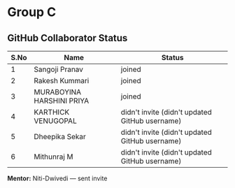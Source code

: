 # Group C  
## GitHub Collaborator Status  

| S.No | Name                       | Status                                      |
|------|----------------------------|---------------------------------------------|
| 1    | Sangoji Pranav             | joined                                      |
| 2    | Rakesh Kummari             | joined                                      |
| 3    | MURABOYINA HARSHINI PRIYA  | joined                                      |
| 4    | KARTHICK VENUGOPAL         | didn't invite (didn't updated GitHub username) |
| 5    | Dheepika Sekar             | didn't invite (didn't updated GitHub username) |
| 6    | Mithunraj M                | didn't invite (didn't updated GitHub username) |

**Mentor:** Niti-Dwivedi — sent invite
